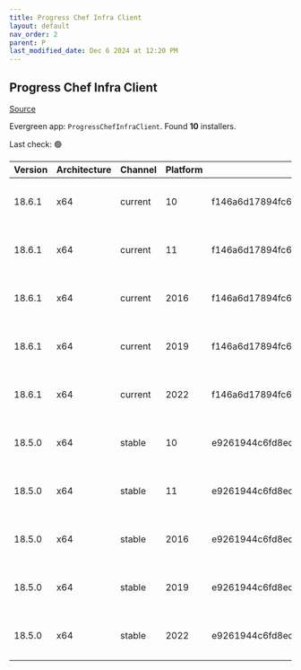 ```yaml
---
title: Progress Chef Infra Client
layout: default
nav_order: 2
parent: P
last_modified_date: Dec 6 2024 at 12:20 PM
---
```


## Progress Chef Infra Client

[Source](https://www.chef.io/products/chef-infra)

Evergreen app: `ProgressChefInfraClient`. Found **10** installers.

Last check: 🟢

| Version | Architecture | Channel | Platform | Sha256                                                           | URI                                                                                                                                                                                          |
| ------- | ------------ | ------- | -------- | ---------------------------------------------------------------- | -------------------------------------------------------------------------------------------------------------------------------------------------------------------------------------------- |
| 18.6.1  | x64          | current | 10       | f146a6d17894fc62c2e0e891c761e71a239c16e55401f85cd2cc214558f3241e | [https://packages.chef.io/files/current/chef/18.6.1/windows/10/chef-client-18.6.1-1-x64.msi](https://packages.chef.io/files/current/chef/18.6.1/windows/10/chef-client-18.6.1-1-x64.msi)     |
| 18.6.1  | x64          | current | 11       | f146a6d17894fc62c2e0e891c761e71a239c16e55401f85cd2cc214558f3241e | [https://packages.chef.io/files/current/chef/18.6.1/windows/11/chef-client-18.6.1-1-x64.msi](https://packages.chef.io/files/current/chef/18.6.1/windows/11/chef-client-18.6.1-1-x64.msi)     |
| 18.6.1  | x64          | current | 2016     | f146a6d17894fc62c2e0e891c761e71a239c16e55401f85cd2cc214558f3241e | [https://packages.chef.io/files/current/chef/18.6.1/windows/2016/chef-client-18.6.1-1-x64.msi](https://packages.chef.io/files/current/chef/18.6.1/windows/2016/chef-client-18.6.1-1-x64.msi) |
| 18.6.1  | x64          | current | 2019     | f146a6d17894fc62c2e0e891c761e71a239c16e55401f85cd2cc214558f3241e | [https://packages.chef.io/files/current/chef/18.6.1/windows/2019/chef-client-18.6.1-1-x64.msi](https://packages.chef.io/files/current/chef/18.6.1/windows/2019/chef-client-18.6.1-1-x64.msi) |
| 18.6.1  | x64          | current | 2022     | f146a6d17894fc62c2e0e891c761e71a239c16e55401f85cd2cc214558f3241e | [https://packages.chef.io/files/current/chef/18.6.1/windows/2022/chef-client-18.6.1-1-x64.msi](https://packages.chef.io/files/current/chef/18.6.1/windows/2022/chef-client-18.6.1-1-x64.msi) |
| 18.5.0  | x64          | stable  | 10       | e9261944c6fd8ed7218d1909d280ae183d1afb87ce76b9ad033453b34b65fb52 | [https://packages.chef.io/files/stable/chef/18.5.0/windows/10/chef-client-18.5.0-1-x64.msi](https://packages.chef.io/files/stable/chef/18.5.0/windows/10/chef-client-18.5.0-1-x64.msi)       |
| 18.5.0  | x64          | stable  | 11       | e9261944c6fd8ed7218d1909d280ae183d1afb87ce76b9ad033453b34b65fb52 | [https://packages.chef.io/files/stable/chef/18.5.0/windows/11/chef-client-18.5.0-1-x64.msi](https://packages.chef.io/files/stable/chef/18.5.0/windows/11/chef-client-18.5.0-1-x64.msi)       |
| 18.5.0  | x64          | stable  | 2016     | e9261944c6fd8ed7218d1909d280ae183d1afb87ce76b9ad033453b34b65fb52 | [https://packages.chef.io/files/stable/chef/18.5.0/windows/11/chef-client-18.5.0-1-x64.msi](https://packages.chef.io/files/stable/chef/18.5.0/windows/11/chef-client-18.5.0-1-x64.msi)       |
| 18.5.0  | x64          | stable  | 2019     | e9261944c6fd8ed7218d1909d280ae183d1afb87ce76b9ad033453b34b65fb52 | [https://packages.chef.io/files/stable/chef/18.5.0/windows/11/chef-client-18.5.0-1-x64.msi](https://packages.chef.io/files/stable/chef/18.5.0/windows/11/chef-client-18.5.0-1-x64.msi)       |
| 18.5.0  | x64          | stable  | 2022     | e9261944c6fd8ed7218d1909d280ae183d1afb87ce76b9ad033453b34b65fb52 | [https://packages.chef.io/files/stable/chef/18.5.0/windows/11/chef-client-18.5.0-1-x64.msi](https://packages.chef.io/files/stable/chef/18.5.0/windows/11/chef-client-18.5.0-1-x64.msi)       |
